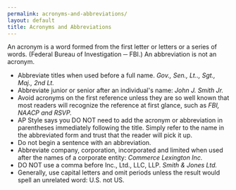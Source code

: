 ```yaml
---
permalink: acronyms-and-abbreviations/
layout: default
title: Acronyms and Abbreviations
---
```


An acronym is a word formed from the first letter or letters or a series of words. (Federal Bureau of Investigation ─ FBI.) An abbreviation is not an acronym.

* Abbreviate titles when used before a full name.  _Gov., Sen., Lt.., Sgt., Maj., 2nd Lt._
* Abbreviate junior or senior after an individual's name:  _John J. Smith Jr._
* Avoid acronyms on the first reference unless they are so well known that most readers will recognize the reference at first glance, such as _FBI, NAACP and RSVP._
* AP Style says you DO NOT need to add the acronym or abbreviation in parentheses immediately following the title. Simply refer to the name in the abbreviated form and trust that the reader will pick it up.
* Do not begin a sentence with an abbreviation.
* Abbreviate company, corporation, incorporated and limited when used after the names of a corporate entity:  _Commerce Lexington Inc._
* DO NOT use a comma before Inc., Ltd., LLC, LLP.  _Smith & Jones Ltd._
* Generally, use capital letters and omit periods unless the result would spell an unrelated word:  U.S. not US.

